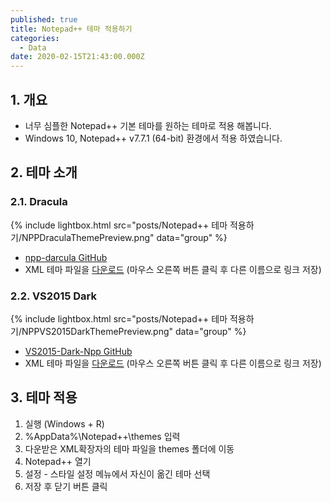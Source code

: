 ```yaml
---
published: true
title: Notepad++ 테마 적용하기
categories:
  - Data
date: 2020-02-15T21:43:00.000Z
---
```


## 1. 개요
 * 너무 심플한 Notepad++ 기본 테마를 원하는 테마로 적용 해봅니다.
 * Windows 10, Notepad++ v7.7.1 (64-bit) 환경에서 적용 하였습니다.
 
## 2. 테마 소개
 
### 2.1. Dracula
{% include lightbox.html src="posts/Notepad++ 테마 적용하기/NPPDraculaThemePreview.png" data="group" %}

* [npp-darcula GitHub][npp-darcula-GitHub]
* XML 테마 파일을 [다운로드](https://raw.githubusercontent.com/gogo2/npp-darcula/master/Darcula.xml) (마우스 오른쪽 버튼 클릭 후 다른 이름으로 링크 저장)

### 2.2. VS2015 Dark
{% include lightbox.html src="posts/Notepad++ 테마 적용하기/NPPVS2015DarkThemePreview.png" data="group" %}

 * [VS2015-Dark-Npp GitHub][VS2015-Dark-Npp-GitHub]
 * XML 테마 파일을 [다운로드](https://raw.githubusercontent.com/Ludomancer/VS2015-Dark-Npp/master/VS2015-Dark.xml) (마우스 오른쪽 버튼 클릭 후 다른 이름으로 링크 저장)
 
## 3. 테마 적용
 1. 실행 (Windows + R)
 2. %AppData%\Notepad++\themes 입력
 3. 다운받은 XML확장자의 테마 파일을 themes 폴더에 이동
 4. Notepad++ 열기
 5. 설정 - 스타일 설정 메뉴에서 자신이 옮긴 테마 선택
 6. 저장 후 닫기 버튼 클릭
 
 [npp-darcula-GitHub]: <https://github.com/gogo2/npp-darcula>
 [VS2015-Dark-Npp-GitHub]: <https://github.com/Ludomancer/VS2015-Dark-Npp>